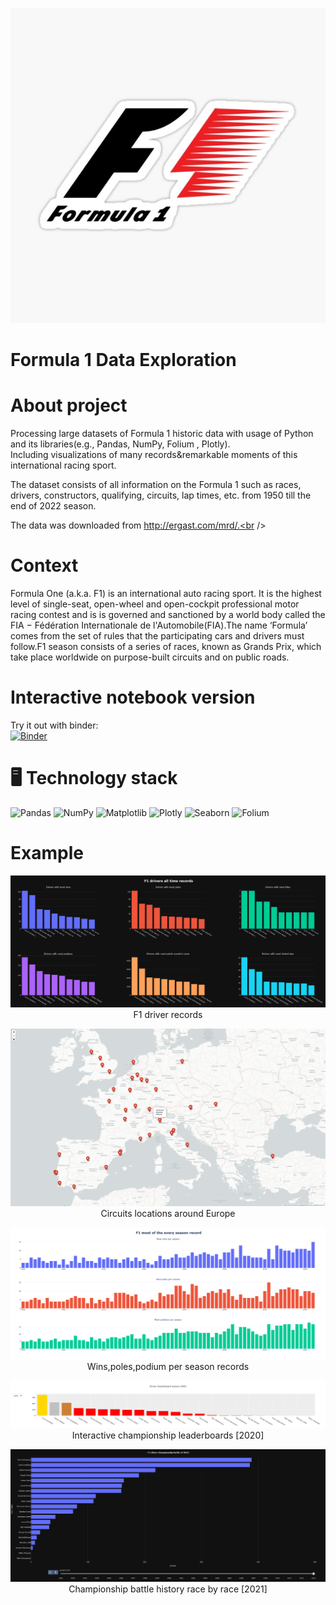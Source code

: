 <p align="center">
  <img src="https://github.com/madrian98/Formula1DataExploration/blob/main/f1.png" />
</p>


# Formula 1 Data Exploration 
# About project
Processing large datasets of Formula 1 historic data with usage of Python and its libraries(e.g., Pandas, NumPy, Folium , Plotly).<br />
Including visualizations of many records&remarkable moments of this international racing sport.<br />

The dataset consists of all information on the Formula 1 such as races, drivers, constructors, qualifying, circuits, lap times, etc. from 1950 till the end of 2022 season.<br />


The data was downloaded from http://ergast.com/mrd/.<br />

# Context
Formula One (a.k.a. F1) is an international auto racing sport. It is the highest level of single-seat, open-wheel and open-cockpit professional motor racing contest and is is governed and sanctioned by a world body called the FIA − Fédération Internationale de l'Automobile(FIA).The name ‘Formula’ comes from the set of rules that the participating cars and drivers must follow.F1 season consists of a series of races, known as Grands Prix, which take place worldwide on purpose-built circuits and on public roads.

# Interactive notebook version
Try it out with binder:<br /> [![Binder](https://mybinder.org/badge_logo.svg)](https://mybinder.org/v2/gh/madrian98/Formula1DataExploration/main?labpath=Formula%201%20Data%20Exploration.ipynb)

# 🖥️ **Technology stack**  

![Pandas](https://img.shields.io/badge/pandas-%23150458.svg?style=for-the-badge&logo=pandas&logoColor=white)
![NumPy](https://img.shields.io/badge/numpy-%23013243.svg?style=for-the-badge&logo=numpy&logoColor=white)
![Matplotlib](https://img.shields.io/badge/Matplotlib-05122A?style=for-the-badge&logo=Matplotlib&logoColor=black)
![Plotly](https://img.shields.io/badge/Plotly-%233F4F75.svg?style=for-the-badge&logo=plotly&logoColor=white)
![Seaborn](https://img.shields.io/badge/Seaborn-%23ED8B00.svg?style=for-the-badge&logo=Seaborn&logoColor=white)
![Folium](https://img.shields.io/badge/Folium-%233F4F75.svg?style=for-the-badge&logo=Folium&logoColor=green)


# Example
<p align="center">
  <img src="https://github.com/madrian98/Formula1DataExploration/blob/main/README_Images/Driver%20records.png" />
  F1 driver records
</p>

<p align="center">
  <img src="https://github.com/madrian98/Formula1DataExploration/blob/main/README_Images/Circuits%20around%20Europe.png" />
  Circuits locations around Europe
</p>

<p align="center">
  <img src="https://github.com/madrian98/Formula1DataExploration/blob/main/README_Images/Most%20of%20every%20season%20records.png" />
  Wins,poles,podium per season records
</p>

<p align="center">
  <img src="https://github.com/madrian98/Formula1DataExploration/blob/main/README_Images/Driver%20leaderboard.png" />
  Interactive championship leaderboards [2020]
</p>

<p align="center">
  <img src="https://github.com/madrian98/Formula1DataExploration/blob/main/README_Images/Championship%20battle.png" />
  Championship battle history race by race [2021]
</p>





